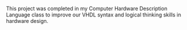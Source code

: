 This project was completed in my Computer Hardware Description Language class to improve our VHDL syntax and logical thinking skills in hardware design.
